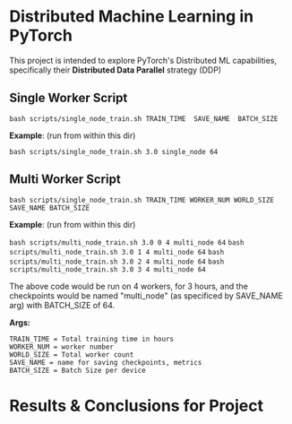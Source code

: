 # __Distributed Machine Learning in PyTorch__
This project is intended to explore PyTorch's Distributed ML capabilities, specifically their __Distributed Data Parallel__ strategy (DDP)

## Single Worker Script
`bash scripts/single_node_train.sh TRAIN_TIME  SAVE_NAME  BATCH_SIZE`

__Example__: (run from within this dir)

`bash scripts/single_node_train.sh 3.0 single_node 64`

## Multi Worker Script
`bash scripts/single_node_train.sh TRAIN_TIME WORKER_NUM WORLD_SIZE SAVE_NAME BATCH_SIZE`

__Example__: (run from within this dir)

`bash scripts/multi_node_train.sh 3.0 0 4 multi_node 64`
`bash scripts/multi_node_train.sh 3.0 1 4 multi_node 64`
`bash scripts/multi_node_train.sh 3.0 2 4 multi_node 64`
`bash scripts/multi_node_train.sh 3.0 3 4 multi_node 64`

The above code would be run on 4 workers, for 3 hours, and the checkpoints would be named "multi_node" (as specificed by SAVE_NAME arg) with BATCH_SIZE of 64.

__Args:__

`TRAIN_TIME = Total training time in hours`  
`WORKER_NUM = worker number`  
`WORLD_SIZE = Total worker count`    
`SAVE_NAME = name for saving checkpoints, metrics`  
`BATCH_SIZE = Batch Size per device `

# __Results & Conclusions for Project__
